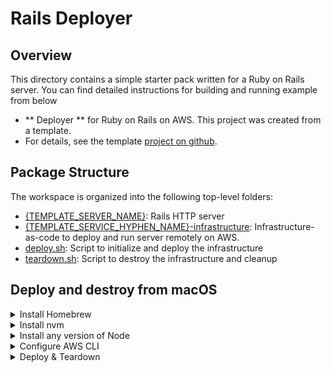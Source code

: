 # Rails Deployer

## Overview

This directory contains a simple starter pack written for a Ruby on Rails server.
You can find detailed instructions for building and running example from below

- ** Deployer ** for Ruby on Rails on AWS. This project was created from a template.
- For details, see the template [project on github](https://gitlab.com/hwslabs/starter-app).

## Package Structure

The workspace is organized into the following top-level folders:

- [{TEMPLATE_SERVER_NAME}]({TEMPLATE_SERVER_NAME}): Rails HTTP server
- [{TEMPLATE_SERVICE_HYPHEN_NAME}-infrastructure]({TEMPLATE_SERVICE_HYPHEN_NAME}-infrastructure): Infrastructure-as-code to deploy and run server remotely on AWS.
- [deploy.sh](deploy.sh): Script to initialize and deploy the infrastructure
- [teardown.sh](teardown.sh): Script to destroy the infrastructure and cleanup

## Deploy and destroy from macOS
<details>
  <summary>Install Homebrew</summary>

Download and install Homebrew:

  ```sh
  /bin/bash -c "$(curl -fsSL https://raw.githubusercontent.com/Homebrew/install/HEAD/install.sh)"
  ```
</details>

<details>
  <summary>Install nvm</summary>

Install latest version of nvm:

  ```sh
  brew install nvm
  ```
</details>
<details>
  <summary>Install any version of Node</summary>

Install latest version of node:

  ```sh
  nvm install node
  ```

or any specific version of node:

  ```sh
  nvm install 14.17.6
  ```
</details>
<details>
<summary>Configure AWS CLI</summary>

Follow the instructions from [AWS CDK Getting Started](https://docs.aws.amazon.com/cdk/latest/guide/getting_started.html#getting_started_prerequisites)
to configure your AWS account

</details>
<details>
<summary>Deploy & Teardown</summary>

 To intialize and deploy, run:

  ```sh
  ./deploy.sh
  ```
  
  To teardown and cleanup, run:

  ```sh
  ./teardown.sh
  ```

</details>
